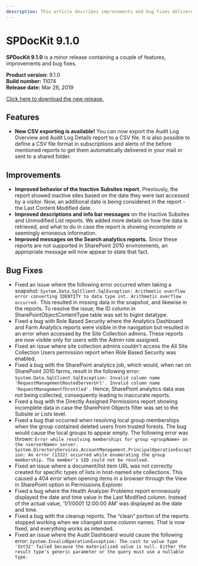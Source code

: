 ```yaml
---
description: This article describes improvements and bug fixes delivered in SPDocKit 9.1.0.
---
```


# SPDocKit 9.1.0

**SPDocKit 9.1.0** is a minor release containing a couple of features, improvements and bug fixes.

**Product version:** 9.1.0  
**Build number:** 11074  
**Release date:** Mar 26, 2019

[Click here to download the new release.](https://www.syskit.com/products/spdockit/download/)

## Features

* **New CSV exporting is available!** You can now export the Audit Log Overview and Audit Log Details report to a CSV file. It is also possible to define a CSV file format in subscriptions and alerts of the before mentioned reports to get them automatically delivered in your mail or sent to a shared folder.

## Improvements

* **Improved behavior of the Inactive Subsites report.** Previously, the report showed inactive sites based on the date they were last accessed by a visitor. Now, an additional date is being considered in the report - the Last Content Modified date.
* **Improved descriptions and info bar messages** on the Inactive Subsites and Unmodified List reports. We added more details on how the data is retrieved, and what to do in case the report is showing incomplete or seemingly erroneous information.
* **Improved messages on the Search analytics reports.** Since these reports are not supported in SharePoint 2010 environments, an appropriate message will now appear to state that fact.

## Bug Fixes

* Fixed an issue where the following error occurred when taking a snapshot: `System.Data.SqlClient.SqlException: Arithmetic overflow error converting IDENTITY to data type int. Arithmetic overflow occurred.` This resulted in missing data in the snapshot, and likewise in the reports. To resolve the issue, the ID column in SharePointObjectContentType table was set to bigint datatype.
* Fixed a bug with Role Based Security where the Analytics Dashboard and Farm Analytics reports were visible in the navigation but resulted in an error when accessed by the Site Collection admins. These reports are now visible only for users with the Admin role assigned.
* Fixed an issue where site collection admins couldn't access the All Site Collection Users permission report when Role Based Security was enabled.
* Fixed a bug with the SharePoint analytics job, which would, when ran on SharePoint 2010 farms, result in the following error: `System.Data.SqlClient.SqlException: Invalid column name 'RequestManagementRoutedServerUrl'. Invalid column name 'RequestManagementThrottled'.` Hence, SharePoint analytics data was not being collected, consequently leading to inaccurate reports.
* Fixed a bug with the Directly Assigned Permissions report showing incomplete data in case the SharePoint Objects filter was set to the Subsite or Lists level.
* Fixed a bug that occurred when resolving local group memberships when the group contained deleted users from trusted forests. The bug would cause the local groups to appear empty. The following error was thrown: `Error while resolving memberships for group <groupName> on the <serverName> server. System.DirectoryServices.AccountManagement.PrincipalOperationException: An error (1332) occurred while enumerating the group membership. The member’s SID could not be resolved.`
* Fixed an issue where a document/list item URL was not correctly created for specific types of lists in host-named site collections. This caused a 404 error when opening items in a browser through the View in SharePoint option in Permissions Explorer.
* Fixed a bug where the Health Analyzer Problems report erroneously displayed the date and time value in the Last Modified column. Instead of the actual value, ‘1/1/0001 12:00:00 AM’ was displayed as the date and time.
* Fixed a bug with the cleanup reports. The “clean” portion of the reports stopped working when we changed some column names. That is now fixed, and everything works as intended.
* Fixed an issue where the Audit Dashboard would cause the following error: `System.InvalidOperationException: The cast to value type 'Int32' failed because the materialized value is null. Either the result type's generic parameter or the query must use a nullable type.`

